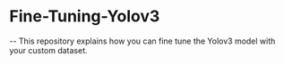 # Fine-Tuning-Yolov3

-- This repository explains how you can fine tune the Yolov3 model with your custom dataset. 
